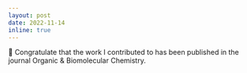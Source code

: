 ```yaml
---
layout: post
date: 2022-11-14 
inline: true
---
```


:memo: Congratulate that the work I contributed to has been published in the journal Organic & Biomolecular Chemistry. 